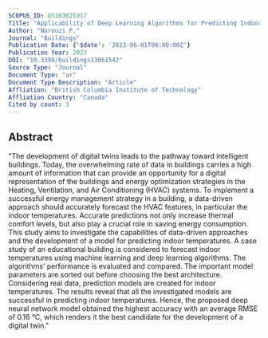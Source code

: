 ```yaml
---
SCOPUS_ID: 85163625317
Title: "Applicability of Deep Learning Algorithms for Predicting Indoor Temperatures: Towards the Development of Digital Twin HVAC Systems"
Author: "Norouzi P."
Journal: "Buildings"
Publication Date: {'$date': '2023-06-01T00:00:00Z'}
Publication Year: 2023
DOI: "10.3390/buildings13061542"
Source Type: "Journal"
Document Type: "ar"
Document Type Description: "Article"
Affliation: "British Columbia Institute of Technology"
Affliation Country: "Canada"
Cited by count: 3
---
```


## Abstract
"The development of digital twins leads to the pathway toward intelligent buildings. Today, the overwhelming rate of data in buildings carries a high amount of information that can provide an opportunity for a digital representation of the buildings and energy optimization strategies in the Heating, Ventilation, and Air Conditioning (HVAC) systems. To implement a successful energy management strategy in a building, a data-driven approach should accurately forecast the HVAC features, in particular the indoor temperatures. Accurate predictions not only increase thermal comfort levels, but also play a crucial role in saving energy consumption. This study aims to investigate the capabilities of data-driven approaches and the development of a model for predicting indoor temperatures. A case study of an educational building is considered to forecast indoor temperatures using machine learning and deep learning algorithms. The algorithms’ performance is evaluated and compared. The important model parameters are sorted out before choosing the best architecture. Considering real data, prediction models are created for indoor temperatures. The results reveal that all the investigated models are successful in predicting indoor temperatures. Hence, the proposed deep neural network model obtained the highest accuracy with an average RMSE of 0.16 °C, which renders it the best candidate for the development of a digital twin."
